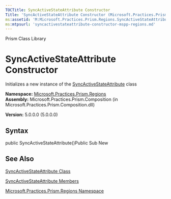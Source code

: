 ```yaml
---
TOCTitle: SyncActiveStateAttribute Constructor
Title: 'SyncActiveStateAttribute Constructor (Microsoft.Practices.Prism.Regions)'
ms:assetid: 'M:Microsoft.Practices.Prism.Regions.SyncActiveStateAttribute.\#ctor'
ms:mtpsurl: 'syncactivestateattribute-constructor-mspp-regions.md'
---
```


Prism Class Library

SyncActiveStateAttribute Constructor
====================================

Initializes a new instance of the [SyncActiveStateAttribute](https://msdn.microsoft.com/library/microsoft.practices.prism.regions.syncactivestateattribute) class

**Namespace:** [Microsoft.Practices.Prism.Regions](https://msdn.microsoft.com/library/microsoft.practices.prism.regions)
**Assembly:** Microsoft.Practices.Prism.Composition (in Microsoft.Practices.Prism.Composition.dll)

**Version:** 5.0.0.0 (5.0.0.0)

## Syntax


public SyncActiveStateAttribute()Public Sub New

See Also
--------


[SyncActiveStateAttribute Class](https://msdn.microsoft.com/library/microsoft.practices.prism.regions.syncactivestateattribute)

[SyncActiveStateAttribute Members](https://msdn.microsoft.com/allmembers.t:microsoft.practices.prism.regions.syncactivestateattribute)

[Microsoft.Practices.Prism.Regions Namespace](https://msdn.microsoft.com/library/microsoft.practices.prism.regions)
